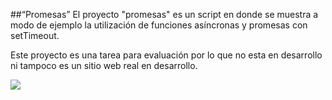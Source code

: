 ##“Promesas”
El proyecto "promesas" es un script en donde se muestra a modo de ejemplo la utilización de funciones asíncronas y promesas con setTimeout.

Este proyecto es una tarea para evaluación por lo que no esta en desarrollo ni tampoco es un sitio web real en desarrollo.

![](https://github.com/aleyire/promesas/blob/main/img/imagen.png)